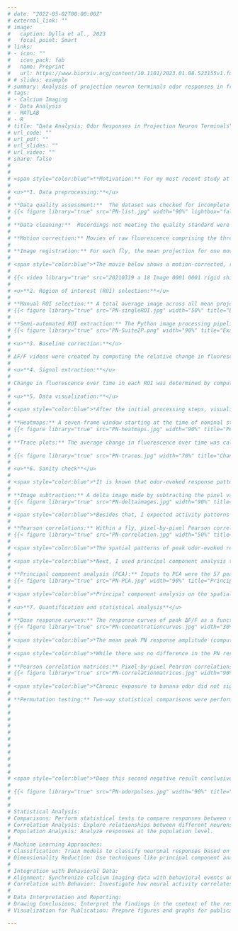 ```yaml
---
# date: "2022-05-02T00:00:00Z"
# external_link: ""
# image:
#   caption: Dylla et al., 2023
#   focal_point: Smart
# links:
# - icon: ""
#   icon_pack: fab
#   name: Preprint
#   url: https://www.biorxiv.org/content/10.1101/2023.01.08.523155v1.full.pdf
# # slides: example
# summary: Analysis of projection neuron terminals odor responses in fruit flies, investigating the influence of prior odor experience on neural coding.
# tags:
# - Calcium Imaging
# - Data Analysis
# - MATLAB
# - R
# title: "Data Analysis: Odor Responses in Projection Neuron Terminals"
# url_code: ""
# url_pdf: ""
# url_slides: ""
# url_video: ""
# share: false
# 
# 
# <span style="color:blue">**Motivation:** For my most recent study at Caltech [(preprint)](https://www.biorxiv.org/content/10.1101/2023.01.08.523155v1), I collected 2-photon calcium imaging data from projection neuron (PN) terminals in fruit flies. I was interested in the effects of early life odor exposure on the neuronal representations of odors in the brain and therefore gathered the data from two groups of flies: one group had previously been exposed to banana odor while the other group had not been exposed to an odor (control). The following analysis of the acquired data focuses on comparing the responses of PNs between the two groups.</span>
# 
# <u>**1. Data preprocessing:**</u>  
# 
# **Data quality assessment:**  The dataset was checked for incomplete recordings, strong motion artifacts, poor signal quality, and unresponsive flies.
# {{< figure library="true" src="PN-list.jpg" width="90%" lightbox="false" >}}
# 
# **Data cleaning:**  Recordings not meeting the quality standard were excluded from further analysis.  
# 
# **Motion correction:** Movies of raw fluorescence comprising the three trials for each odor stimulus were motion-corrected (rigid) in MATLAB, and a mean projection of each movie was created.  
# 
# **Image registration:** For each fly, the mean projection for one movie (one stimulus) was selected as a template, and the remaining mean projections were aligned to the template using rigid image registration. The vector for image alignment was then applied back onto the whole movies to achieve image registration across all movies of a fly.
# 
# <span style="color:blue">*The movie below shows a motion-corrected, registered recording of PN terminals responding to three pulses of banana odor. Speed: 10x.*</span>
# 
# {{< video library="true" src="20210319 a 18 Image 0001 0001 rigid shifted 50fps.mp4" controls="yes">}}
# 
# <u>**2. Region of interest (ROI) selection:**</u> 
# 
# **Manual ROI selection:** A total average image across all mean projections was computed and was used for manual creation of a ROI in each fly, which circumscribed all labeled PN terminals in that imaging plane as defined by the fluorescence of the calcium indicator.
# {{< figure library="true" src="PN-singleROI.jpg" width="50%" title="Example: fluorescence in PN terminals with the yellow line marking the selected ROI." lightbox="false" >}}
# 
# **Semi-automated ROI extraction:** The Python image processing pipeline Suite2P was used to identify and extract ROIs where clusters of PN terminals showed similar response dynamics to odor stimulation.
# {{< figure library="true" src="PN-Suite2P.png" width="90%" title="Example of ROIs identified with the help of Suite2P." lightbox="false" >}}
# 
# <u>**3. Baseline correction:**</u> 
# 
# ΔF/F videos were created by computing the relative change in fluorescence (ΔF) normalized to the mean fluorescence (F) in the baseline epoch (first 40 frames or ~8.9 s of the pre-stimulus baseline period), in each pixel of each frame.
# 
# <u>**4. Signal extraction:**</u> 
# 
# Change in fluorescence over time in each ROI was determined by computing the mean ΔF/F value across pixels inside the ROI for each frame of the movie, averaged across trials. 
# 
# <u>**5. Data visualization:**</u>
# 
# <span style="color:blue">*After the initial processing steps, visualizing the processed data helped me validate its accuracy and quality, and it guided me in the subsequent analysis.*</span>
# 
# **Heatmaps:** A seven-frame window starting at the time of nominal stimulus onset was defined. The frame with the maximum ΔF/F in the ROI was designated the peak response for that trial. Where applicable, heatmaps of peak responses were generated by averaging across the three trials of the stimulus.
# {{< figure library="true" src="PN-heatmaps.jpg" width="90%" title="Peak ΔF/F odor-evoked response patterns in PN terminals in an example imaging plane. Grayscale image (left) shows raw fluorescence. Images (right) are trial-averaged peak responses (three trials/stimulus) to the odors of empty vial, banana, wine, or 2-butanone, each diluted 10-4 in water. Scale bar, 10 µm. Dylla et al., 2023." lightbox="false" >}}
# 
# **Trace plots:** The average change in fluorescence over time was calculated across flies for each odor exposure group. An error envelope representing the 95% CI was added.
# 
# {{< figure library="true" src="PN-traces.jpg" width="70%" title="Change in fluorescence over time (mean and 95% CI) in PN terminals in response to increasing concentrations of banana odor, wine odor, or 2-butanone odor in banana odor- (red) and control- (gray) exposed flies. Blue bar indicates time of 1-s odor pulse. Dylla et al., 2023." lightbox="false" >}} 
# 
# <u>**6. Sanity check**</u>
# 
# <span style="color:blue">*It is known that odor-evoked response patterns in PN terminals are odor-specific. To demonstrate that this is also the case in my dataset, and hence confirm its quality, I used analysis methods for visualizing and measuring similarity/dissimilarity. Above heatmaps of peak ΔF/F odor-evoked response patterns already suggested that the neuronal activity patterns elicited by the odors of banana, wine, and 2-butanone differ. The differences between two PN activity patterns can be even better seen with image subtraction.*</span>
# 
# **Image subtraction:** A delta image made by subtracting the pixel values of the peak response image of one odor from the peak response image of another odor at the same odor concentration.
# {{< figure library="true" src="PN-deltaimages.jpg" width="90%" title="Difference between peak ΔF/F response patterns in PN terminals to banana and wine odors at increasing stimulus intensities in a control-exposed fly. Red designates pixels activated more by banana odor than wine odor; blue designates the reverse. Dylla et al., 2023." lightbox="false" >}} 
# 
# <span style="color:blue">*Besides that, I expected activity patterns elicited by repeated presentations of the same odor to be similar. An efficient way to compare the peak response patterns of an individual fly is to compute a Pearson correlation matrix.*</span>
# 
# **Pearson correlations:** Within a fly, pixel-by-pixel Pearson correlations were performed pairwise on peak response frames of individual odor pulses. 
# {{< figure library="true" src="PN-correlation.jpg" width="50%" title="Pairwise Pearson correlation across pixels of peak PN response patterns evoked by different odor stimuli. Each small block is the similarity between the response patterns elicited in individual trials of the indicated stimuls. Dylla et al., 2023." lightbox="false" >}} 
# 
# <span style="color:blue">*The spatial patterns of peak odor-evoked responses across PN terminals were reliable and odor-specific: patterns of PN terminals activity from trials of the same odor were highly correlated to one another compared with PN activity from trials presenting different odors.* </span>
# 
# <span style="color:blue">*Next, I used principal component analysis to test whether the PN activity reliably encodes odor identity over a range of odor concentrations (see trace plot above).* </span>
# 
# **Principal component analysis (PCA):** Inputs to PCA were the 57 peak response patterns recorded in an individual fly to 19 different odor stimuli. Images were smoothed with a 2D Gaussian kernel with standard diviation of 2 prior to PCA. Inputs were centered but not scaled. Pixels outside the ROI were assigned a value of zero.
# {{< figure library="true" src="PN-PCA.jpg" width="90%" title="Principal component analysis of odor-evoked response patterns in PN terminals across all stimuli in the concentration series for banana, wine, and 2-butanone. Numbers in parentheses indicate the percentage of the variance in the data accounted for by each principal component. Dylla et al., 2023." lightbox="false" >}}
# 
# <span style="color:blue">*Principal component analysis on the spatial patterns of PN activity elicited across all stimuli in all three odor concentration series (in an individual fly) showed that, whereas the first principal component (PC) captured mostly variation from stimulus intensity, as expected, PN response patterns elicited by the three odors were well separated by their weightings on PC2 and PC3. The separability of PN representations of different odors increased with stimulus intensity. Thus, odor-evoked activity in PN terminals reliably encodes stimulus identity.*</span>
# 
# <u>**7. Quantification and statistical analysis**</u>
# 
# **Dose response curves:** The response curves of peak ΔF/F as a function of stimulus concentration were fit to a three-parameter logistic function: PN response=R_max/(1+10^((-s*(x-logEC50)))).
# {{< figure library="true" src="PN-concentrationcurves.jpg" width="30%" title="Dose-response curves plotting peak PN response amplitudes (mean and 95% CI) at each concentration of each odor. Dylla et al., 2023." lightbox="false">}}
# 
# <span style="color:blue">*The mean peak PN response amplitude (computed in an ROI circumscribing all PN terminals in the imaging plane for each fly) increased with concentration for all odors. Comparing PN response amplitudes in banana odor-exposed flies and control flies, I observed no significant differences in PN sensitivity to any odors, including to the familiar odor banana.*</span>
# 
# <span style="color:blue">*While there was no difference in the PN response amplitudes to odors, I could not exclude more subtle chances in the PN activity patterns, caused by prior exposure to banana odor. For example, does prior exposure lead to a more distinct neuronal representation of banana odor, decreasing its similarity to other odors? To compare the similarity of odor representations across the two experimental groups, I computed Pearson correlation matrices for each exposure group and odor concentration.*</span>
# 
# **Pearson correlation matrices:** Pixel-by-pixel Pearson correlations were performed pairwise on peak response frames of individual odor pulses. The Pearson's correlation coefficient was averaged over trials (self-correlations were excluded). Correlation matrices were averaged over flies.
# {{< figure library="true" src="PN-correlationmatrices.jpg" width="90%" title="Mean pairwise Pearson correlation of peak PN response patterns evoked by an empty odor vial, the solvent water, and different odors (banana, wine, and 2-butanone), at three different stimulus intensities (10-3, 10-4, and 10-5 from left to right), in banana odor- and control-exposed flies. Odor relationships, as measured by correlation in PN activity, are not significantly different between banana odor- and control-exposed flies for any pair of odors at any concentration (p ≥ 0.05, two-tailed permutation test for difference in means). Dylla et al., 2023." lightbox="false">}}
# 
# <span style="color:blue">*Chronic exposure to banana odor did not significantly affect the relationship between any odors, including banana odor, in the representational space defined by PN terminals responses.*</span>
# 
# **Permutation testing:** Two-way statistical comparisons were performed using permutation testing; the null hypothesis was that all samples from the two comparison groups belong to the same distribution. Observations across experiments for the two conditions being compared were combined and randomly reassigned (permuted) into two groups, maintaining the number of observations in each comparison group. The difference between the means of the shuffled groups was calculated. The permutation process was repeated for a total of 10,000 resamplings, and the two-tailed p-value for the comparison was computed as the proportion of resamplings in which the absolute difference of the resampled means was larger than the absolute value of the observed difference between experimental groups. Statistical significance reported reflect Bonferroni-adjustment of p-values to correct for multiple comparisons in a given analysis.
# 
# 
# 
# 
# 
# 
# 
# 
# 
# 
# 
# <span style="color:blue">*Does this second negative result conclusively exclude the possibility of prior odor exposure changing PN responses to the familiar odor? It doesn't. I also had to investigate the dynamics of PN activity in response to odor stimuli of varying temporal structure. To this end, I collected a second dataset in which flies were presented banana odor with three different temporal structures.*</span>
# 
# {{< figure library="true" src="PN-odorpulses.jpg" width="90%" title="Change in fluorescence over time (mean and 95% CI) in PN axon terminals of banana odor- (red) and control- (gray) exposed flies in response to banana odor presented with three different temporal structures (stimulus timing indicated by blue bars). To allow direct comparisons of response dynamics, bulk ΔF/F signals were normalized to the peak amplitude in every trial. Odor stimuli comprised of 10 seconds of undiluted banana odor presented as a 0.1 Hz train at 10% duty cycle (intermittent); a 0.5 Hz train at 50% duty cycle (fluctuating); or a sustained 10-s pulse (continuous). Dylla et al., 2023." lightbox="false">}}
# 
# 
# Statistical Analysis:
# Comparisons: Perform statistical tests to compare responses between different conditions or groups.
# Correlation Analysis: Explore relationships between different neurons or conditions.
# Population Analysis: Analyze responses at the population level.
# 
# Machine Learning Approaches:
# Classification: Train models to classify neuronal responses based on specific features.
# Dimensionality Reduction: Use techniques like principal component analysis (PCA) for reducing data complexity.
# 
# Integration with Behavioral Data:
# Alignment: Synchronize calcium imaging data with behavioral events or stimuli.
# Correlation with Behavior: Investigate how neural activity correlates with specific behaviors.
# 
# Data Interpretation and Reporting:
# Drawing Conclusions: Interpret the findings in the context of the research question.
# Visualization for Publication: Prepare figures and graphs for publication.

---
```

